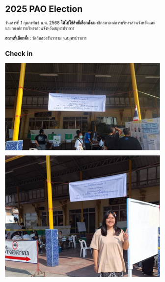 # 2025 PAO Election 

วันเสาร์ที่ 1 กุมภาพันธ์ พ.ศ. 2568 **ได้ไปใช้สิทธิ์เลือกตั้ง**สมาชิกสภาองค์การบริหารส่วนจังหวัดและนายกองค์การบริหารส่วนจังหวัดสมุทรปราการ

**สถานที่เลือกตั้ง** : วัดสิบสองธันวาราม จ.สมุทรปราการ

## Check in 

![pao1](picture_github/PAO_2.JPG)

![pao1](picture_github/PAO_1.JPG)


